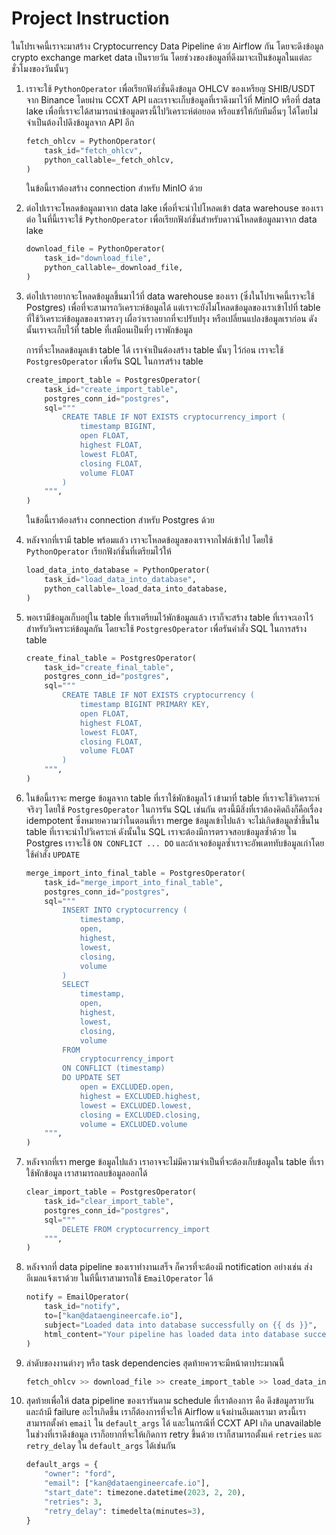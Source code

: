 # Project Instruction 

ในโปรเจคนี้เราจะมาสร้าง Cryptocurrency Data Pipeline ด้วย Airflow กัน โดยจะดึงข้อมูล crypto exchange market data เป็นรายวัน โดยช่วงของข้อมูลที่ดึงมาจะเป็นข้อมูลในแต่ละชั่วโมงของวันนั้นๆ

1. เราจะใช้ `PythonOperator` เพื่อเรียกฟังก์ชั่นดึงข้อมูล OHLCV ของเหรียญ SHIB/USDT จาก Binance โดยผ่าน CCXT API และเราจะเก็บข้อมูลที่เราดึงมาไว้ที่ MinIO หรือที่ data lake เพื่อที่เราจะได้สามารถนำข้อมูลตรงนี้ไปวิเคราะห์ต่อยอด หรือแชร์ให้กับทีมอื่นๆ ได้โดยไม่จำเป็นต้องไปดึงข้อมูลจาก API อีก

   ```py
   fetch_ohlcv = PythonOperator(
       task_id="fetch_ohlcv",
       python_callable=_fetch_ohlcv,
   )
   ```

   ในข้อนี้เราต้องสร้าง connection สำหรับ MinIO ด้วย

2. ต่อไปเราจะโหลดข้อมูลมาจาก data lake เพื่อที่จะนำไปโหลดเข้า data warehouse ของเราต่อ ในที่นี้เราจะใช้ `PythonOperator` เพื่อเรียกฟังก์ชั่นสำหรับดาวน์โหลดข้อมูลมาจาก data lake

   ```py
   download_file = PythonOperator(
       task_id="download_file",
       python_callable=_download_file,
   )
   ```

3. ต่อไปเราอยากจะโหลดข้อมูลขึ้นมาไว้ที่ data warehouse ของเรา (ซึ่งในโปรเจคนี้เราจะใช้ Postgres) เพื่อที่จะสามารถวิเคราะห์ข้อมูลได้ แต่เราจะยังไม่โหลดข้อมูลของเราเข้าไปที่ table ที่ใช้วิเคราะห์ข้อมูลของเราตรงๆ เผื่อว่าเราอยากที่จะปรับปรุง หรือเปลี่ยนแปลงข้อมูลเราก่อน ดังนั้นเราจะเก็บไว้ที่ table ที่เสมือนเป็นที่ๆ เราพักข้อมูล

   การที่จะโหลดข้อมูลเข้า table ได้ เราจำเป็นต้องสร้าง table นั้นๆ ไว้ก่อน เราจะใช้ `PostgresOperator` เพื่อรัน SQL ในการสร้าง table

   ```py
   create_import_table = PostgresOperator(
       task_id="create_import_table",
       postgres_conn_id="postgres",
       sql="""
           CREATE TABLE IF NOT EXISTS cryptocurrency_import (
               timestamp BIGINT,
               open FLOAT,
               highest FLOAT,
               lowest FLOAT,
               closing FLOAT,
               volume FLOAT
           )
       """,
   )
   ```

   ในข้อนี้เราต้องสร้าง connection สำหรับ Postgres ด้วย

4. หลังจากที่เรามี table พร้อมแล้ว เราจะโหลดข้อมูลของเราจากไฟล์เข้าไป โดยใช้ `PythonOperator` เรียกฟังก์ชั่นที่เตรียมไว้ให้

   ```py
   load_data_into_database = PythonOperator(
       task_id="load_data_into_database",
       python_callable=_load_data_into_database,
   )
   ```

5. พอเรามีข้อมูลเก็บอยู่ใน table ที่เราเตรียมไว้พักข้อมูลแล้ว เราก็จะสร้าง table ที่เราจะเอาไว้สำหรับวิเคราะห์ข้อมูลกัน โดยจะใช้ `PostgresOperator` เพื่อรันคำสั่ง SQL ในการสร้าง table

   ```py
   create_final_table = PostgresOperator(
       task_id="create_final_table",
       postgres_conn_id="postgres",
       sql="""
           CREATE TABLE IF NOT EXISTS cryptocurrency (
               timestamp BIGINT PRIMARY KEY,
               open FLOAT,
               highest FLOAT,
               lowest FLOAT,
               closing FLOAT,
               volume FLOAT
           )
       """,
   )
   ```

6. ในข้อนี้เราจะ merge ข้อมูลจาก table ที่เราใช้พักข้อมูลไว้ เข้ามาที่ table ที่เราจะใช้วิเคราะห์จริงๆ โดยใช้ `PostgresOperator` ในการรัน SQL เช่นกัน ตรงนี้มีสิ่งที่เราต้องคิดถึงก็คือเรื่อง idempotent ซึ่งหมายความว่าในตอนที่เรา merge ข้อมูลเข้าไปแล้ว จะไม่เกิดข้อมูลซ้ำขึ้นใน table ที่เราจะนำไปวิเคราะห์ ดังนั้นใน SQL เราจะต้องมีการตรวจสอบข้อมูลซ้ำด้วย ใน Postgres เราจะใช้ `ON CONFLICT ... DO` และถ้าเจอข้อมูลซ้ำเราจะอัพเดททับข้อมูลเก่าโดยใช้คำสั่ง `UPDATE`

   ```py
   merge_import_into_final_table = PostgresOperator(
       task_id="merge_import_into_final_table",
       postgres_conn_id="postgres",
       sql="""
           INSERT INTO cryptocurrency (
               timestamp,
               open,
               highest,
               lowest,
               closing,
               volume
           )
           SELECT
               timestamp,
               open,
               highest,
               lowest,
               closing,
               volume
           FROM
               cryptocurrency_import
           ON CONFLICT (timestamp)
           DO UPDATE SET
               open = EXCLUDED.open,
               highest = EXCLUDED.highest,
               lowest = EXCLUDED.lowest,
               closing = EXCLUDED.closing,
               volume = EXCLUDED.volume
       """,
   )
   ```

7. หลังจากที่เรา merge ข้อมูลไปแล้ว เราอาจจะไม่มีความจำเป็นที่จะต้องเก็บข้อมูลใน table ที่เราใช้พักข้อมูล เราสามารถลบข้อมูลออกได้

   ```py
   clear_import_table = PostgresOperator(
       task_id="clear_import_table",
       postgres_conn_id="postgres",
       sql="""
           DELETE FROM cryptocurrency_import
       """,
   )
   ```

8. หลังจากที่ data pipeline ของเราทำงานเสร็จ ก็ควรที่จะต้องมี notification อย่างเช่น ส่งอีเมลแจ้งเราด้วย ในทีนี้เราสามารถใช้ `EmailOperator` ได้

   ```py
   notify = EmailOperator(
       task_id="notify",
       to=["kan@dataengineercafe.io"],
       subject="Loaded data into database successfully on {{ ds }}",
       html_content="Your pipeline has loaded data into database successfully",
   )
   ```

9. ลำดับของงานต่างๆ หรือ task dependencies สุดท้ายควรจะมีหน้าตาประมาณนี้

   ```py
   fetch_ohlcv >> download_file >> create_import_table >> load_data_into_database >> create_final_table >> merge_import_into_final_table >> clear_import_table >> notify
   ```

10. สุดท้ายเพื่อให้ data pipeline ของเรารันตาม schedule ที่เราต้องการ คือ ดึงข้อมูลรายวัน และถ้ามี failure อะไรเกิดขึ้น เราก็ต้องการที่จะให้ Airflow แจ้งผ่านอีเมลเรามา ตรงนี้เราสามารถตั้งค่า `email` ใน `default_args` ได้ และในกรณีที่ CCXT API เกิด unavailable ในช่วงที่เราดึงข้อมูล เราก็อยากที่จะให้เกิดการ retry ขึ้นด้วย เราก็สามารถตั้งแค่ `retries` และ `retry_delay` ใน `default_args` ได้เช่นกัน

    ```py
    default_args = {
        "owner": "ford",
        "email": ["kan@dataengineercafe.io"],
        "start_date": timezone.datetime(2023, 2, 20),
        "retries": 3,
        "retry_delay": timedelta(minutes=3),
    }
    ```
